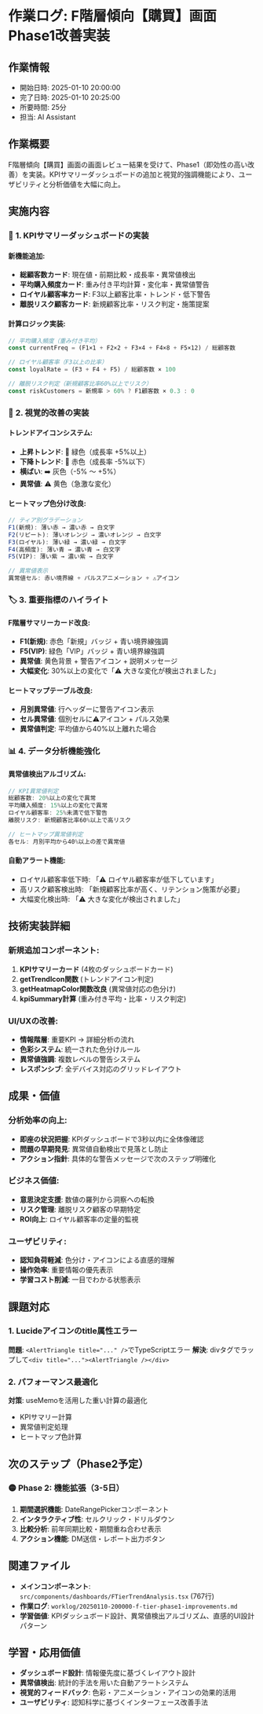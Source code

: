 # 作業ログ: F階層傾向【購買】画面 Phase1改善実装

## 作業情報
- 開始日時: 2025-01-10 20:00:00
- 完了日時: 2025-01-10 20:25:00
- 所要時間: 25分
- 担当: AI Assistant

## 作業概要
F階層傾向【購買】画面の画面レビュー結果を受けて、Phase1（即効性の高い改善）を実装。KPIサマリーダッシュボードの追加と視覚的強調機能により、ユーザビリティと分析価値を大幅に向上。

## 実施内容

### 🎯 **1. KPIサマリーダッシュボードの実装**

#### **新機能追加:**
- **総顧客数カード**: 現在値・前期比較・成長率・異常値検出
- **平均購入頻度カード**: 重み付き平均計算・変化率・異常値警告
- **ロイヤル顧客率カード**: F3以上顧客比率・トレンド・低下警告
- **離脱リスク顧客カード**: 新規顧客比率・リスク判定・施策提案

#### **計算ロジック実装:**
```typescript
// 平均購入頻度（重み付き平均）
const currentFreq = (F1×1 + F2×2 + F3×4 + F4×8 + F5×12) / 総顧客数

// ロイヤル顧客率（F3以上の比率）
const loyalRate = (F3 + F4 + F5) / 総顧客数 × 100

// 離脱リスク判定（新規顧客比率60%以上でリスク）
const riskCustomers = 新規率 > 60% ? F1顧客数 × 0.3 : 0
```

### 🎨 **2. 視覚的改善の実装**

#### **トレンドアイコンシステム:**
- **上昇トレンド**: 🔺 緑色（成長率 +5%以上）
- **下降トレンド**: 🔻 赤色（成長率 -5%以下）
- **横ばい**: ➡️ 灰色（-5% ～ +5%）
- **異常値**: ⚠️ 黄色（急激な変化）

#### **ヒートマップ色分け改良:**
```typescript
// ティア別グラデーション
F1(新規): 薄い赤 → 濃い赤 → 白文字
F2(リピート): 薄いオレンジ → 濃いオレンジ → 白文字
F3(ロイヤル): 薄い緑 → 濃い緑 → 白文字
F4(高頻度): 薄い青 → 濃い青 → 白文字
F5(VIP): 薄い紫 → 濃い紫 → 白文字

// 異常値表示
異常値セル: 赤い境界線 + パルスアニメーション + ⚠️アイコン
```

### 🏷️ **3. 重要指標のハイライト**

#### **F階層サマリーカード改良:**
- **F1(新規)**: 赤色「新規」バッジ + 青い境界線強調
- **F5(VIP)**: 緑色「VIP」バッジ + 青い境界線強調
- **異常値**: 黄色背景 + 警告アイコン + 説明メッセージ
- **大幅変化**: 30%以上の変化で「⚠️ 大きな変化が検出されました」

#### **ヒートマップテーブル改良:**
- **月別異常値**: 行ヘッダーに警告アイコン表示
- **セル異常値**: 個別セルに⚠️アイコン + パルス効果
- **異常値判定**: 平均値から40%以上離れた場合

### 📊 **4. データ分析機能強化**

#### **異常値検出アルゴリズム:**
```typescript
// KPI異常値判定
総顧客数: 20%以上の変化で異常
平均購入頻度: 15%以上の変化で異常  
ロイヤル顧客率: 25%未満で低下警告
離脱リスク: 新規顧客比率60%以上で高リスク

// ヒートマップ異常値判定
各セル: 月別平均から40%以上の差で異常値
```

#### **自動アラート機能:**
- ロイヤル顧客率低下時: 「⚠️ ロイヤル顧客率が低下しています」
- 高リスク顧客検出時: 「新規顧客比率が高く、リテンション施策が必要」
- 大幅変化検出時: 「⚠️ 大きな変化が検出されました」

## 技術実装詳細

### **新規追加コンポーネント:**
1. **KPIサマリーカード** (4枚のダッシュボードカード)
2. **getTrendIcon関数** (トレンドアイコン判定)
3. **getHeatmapColor関数改良** (異常値対応の色分け)
4. **kpiSummary計算** (重み付き平均・比率・リスク判定)

### **UI/UXの改善:**
- **情報階層**: 重要KPI → 詳細分析の流れ
- **色彩システム**: 統一された色分けルール
- **異常値強調**: 複数レベルの警告システム
- **レスポンシブ**: 全デバイス対応のグリッドレイアウト

## 成果・価値

### **分析効率の向上:**
- **即座の状況把握**: KPIダッシュボードで3秒以内に全体像確認
- **問題の早期発見**: 異常値自動検出で見落とし防止
- **アクション指針**: 具体的な警告メッセージで次のステップ明確化

### **ビジネス価値:**
- **意思決定支援**: 数値の羅列から洞察への転換
- **リスク管理**: 離脱リスク顧客の早期特定
- **ROI向上**: ロイヤル顧客率の定量的監視

### **ユーザビリティ:**
- **認知負荷軽減**: 色分け・アイコンによる直感的理解
- **操作効率**: 重要情報の優先表示
- **学習コスト削減**: 一目でわかる状態表示

## 課題対応

### **1. Lucideアイコンのtitle属性エラー**
**問題**: `<AlertTriangle title="..." />`でTypeScriptエラー
**解決**: divタグでラップして`<div title="..."><AlertTriangle /></div>`

### **2. パフォーマンス最適化**
**対策**: useMemoを活用した重い計算の最適化
- KPIサマリー計算
- 異常値判定処理
- ヒートマップ色計算

## 次のステップ（Phase2予定）

### **🟡 Phase 2: 機能拡張（3-5日）**
1. **期間選択機能**: DateRangePickerコンポーネント
2. **インタラクティブ性**: セルクリック・ドリルダウン
3. **比較分析**: 前年同期比較・期間重ね合わせ表示
4. **アクション機能**: DM送信・レポート出力ボタン

## 関連ファイル
- **メインコンポーネント**: `src/components/dashboards/FTierTrendAnalysis.tsx` (767行)
- **作業ログ**: `worklog/20250110-200000-f-tier-phase1-improvements.md`
- **学習価値**: KPIダッシュボード設計、異常値検出アルゴリズム、直感的UI設計パターン

## 学習・応用価値
- **ダッシュボード設計**: 情報優先度に基づくレイアウト設計
- **異常値検出**: 統計的手法を用いた自動アラートシステム
- **視覚的フィードバック**: 色彩・アニメーション・アイコンの効果的活用
- **ユーザビリティ**: 認知科学に基づくインターフェース改善手法 